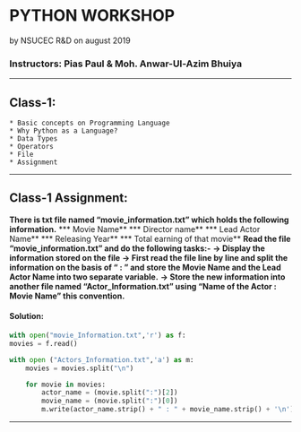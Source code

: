 # PYTHON WORKSHOP 
by NSUCEC R&D on august 2019


### Instructors: Pias Paul & Moh. Anwar-Ul-Azim Bhuiya
***



## Class-1:

    * Basic concepts on Programming Language
    * Why Python as a Language?
    * Data Types
    * Operators
    * File
    * Assignment

***


## Class-1 Assignment:

**There is txt file named “movie_information.txt” which holds the following information.**
    *** Movie Name**
    *** Director name**
    *** Lead Actor Name**
    *** Releasing Year**
    *** Total earning of that movie**
**Read the file “movie_information.txt” and do the following tasks:-**
    **-> Display the information stored on the file**
    **-> First read the file line by line and split the information on the basis of “ : ” and store the Movie Name and the Lead Actor Name into two separate variable.**
    **-> Store the new information into another file named “Actor_Information.txt” using “Name of the Actor : Movie Name” this convention.**

#### Solution:

```python
with open("movie_Information.txt",'r') as f:
movies = f.read()

with open ("Actors_Information.txt",'a') as m:
    movies = movies.split("\n")

    for movie in movies:
        actor_name = (movie.split(":")[2])
        movie_name = (movie.split(":")[0])
        m.write(actor_name.strip() + " : " + movie_name.strip() + '\n')
```

***


